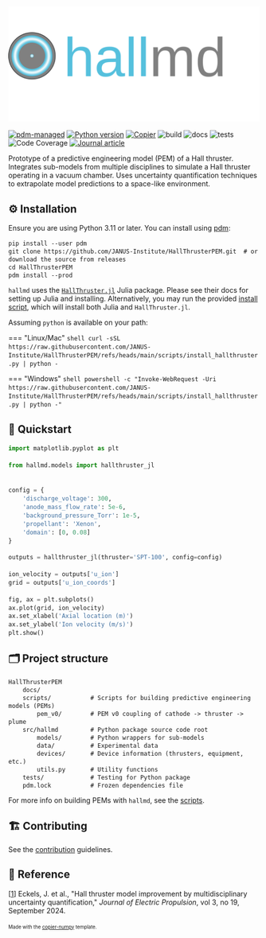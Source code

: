 ![Logo](https://raw.githubusercontent.com/JANUS-Institute/HallThrusterPEM/main/docs/assets/hallmd_logo_text.svg)

[![pdm-managed](https://img.shields.io/badge/pdm-managed-blueviolet)](https://pdm-project.org)
[![Python version](https://img.shields.io/badge/python-3.11+-blue.svg?logo=python&logoColor=cccccc)](https://www.python.org/downloads/)
[![Copier](https://img.shields.io/endpoint?url=https://raw.githubusercontent.com/copier-org/copier/master/img/badge/badge-grayscale-inverted-border-orange.json)](https://github.com/eckelsjd/copier-numpy)
![build](https://img.shields.io/github/actions/workflow/status/JANUS-Institute/HallThrusterPEM/deploy.yml?logo=github)
![docs](https://img.shields.io/github/actions/workflow/status/JANUS-Institute/HallThrusterPEM/docs.yml?logo=materialformkdocs&logoColor=%2523cccccc&label=docs)
![tests](https://img.shields.io/github/actions/workflow/status/JANUS-Institute/HallThrusterPEM/tests.yml?logo=github&logoColor=%2523cccccc&label=tests)
![Code Coverage](https://img.shields.io/badge/coverage-86%25-yellowgreen?logo=codecov)
[![Journal article](https://img.shields.io/badge/DOI-10.1007/s44205--024--00079--w-blue)](https://rdcu.be/dVmim)

Prototype of a predictive engineering model (PEM) of a Hall thruster. Integrates sub-models from multiple disciplines to simulate a Hall thruster operating in a vacuum chamber. Uses uncertainty quantification techniques to extrapolate model predictions to a space-like environment.

## ⚙️ Installation
Ensure you are using Python 3.11 or later. You can install using [pdm](https://github.com/pdm-project/pdm):
```shell
pip install --user pdm
git clone https://github.com/JANUS-Institute/HallThrusterPEM.git  # or download the source from releases
cd HallThrusterPEM
pdm install --prod
```

`hallmd` uses the [`HallThruster.jl`](https://github.com/UM-PEPL/HallThruster.jl) Julia package. Please see their docs for setting up Julia and installing. Alternatively, you may run the provided [install script](https://raw.githubusercontent.com/JANUS-Institute/HallThrusterPEM/refs/heads/main/scripts/install_hallthruster.py), which will install both Julia and `HallThruster.jl`.

Assuming `python` is available on your path:

=== "Linux/Mac"
    ```shell
    curl -sSL https://raw.githubusercontent.com/JANUS-Institute/HallThrusterPEM/refs/heads/main/scripts/install_hallthruster.py | python -
    ```

=== "Windows"
    ```shell
    powershell -c "Invoke-WebRequest -Uri https://raw.githubusercontent.com/JANUS-Institute/HallThrusterPEM/refs/heads/main/scripts/install_hallthruster.py | python -"
    ```

## 📍 Quickstart
```python
import matplotlib.pyplot as plt

from hallmd.models import hallthruster_jl


config = {
    'discharge_voltage': 300,
    'anode_mass_flow_rate': 5e-6,
    'background_pressure_Torr': 1e-5,
    'propellant': 'Xenon',
    'domain': [0, 0.08]
}

outputs = hallthruster_jl(thruster='SPT-100', config=config)

ion_velocity = outputs['u_ion']
grid = outputs['u_ion_coords']

fig, ax = plt.subplots()
ax.plot(grid, ion_velocity)
ax.set_xlabel('Axial location (m)')
ax.set_ylabel('Ion velocity (m/s)')
plt.show()
```

## 🗂️ Project structure
```tree
HallThrusterPEM
    docs/
    scripts/           # Scripts for building predictive engineering models (PEMs)
        pem_v0/        # PEM v0 coupling of cathode -> thruster -> plume
    src/hallmd         # Python package source code root
        models/        # Python wrappers for sub-models
        data/          # Experimental data
        devices/       # Device information (thrusters, equipment, etc.)
        utils.py       # Utility functions
    tests/             # Testing for Python package
    pdm.lock           # Frozen dependencies file
```

For more info on building PEMs with `hallmd`, see the [scripts](https://github.com/JANUS-Institute/HallThrusterPEM/blob/main/scripts).

## 🏗️ Contributing
See the [contribution](https://github.com/JANUS-Institute/HallThrusterPEM/blob/main/CONTRIBUTING.md) guidelines.

## 📖 Reference
[[1](https://rdcu.be/dVmim)] Eckels, J. et al., "Hall thruster model improvement by multidisciplinary uncertainty quantification," _Journal of Electric Propulsion_, vol 3, no 19, September 2024.

<sup><sub>Made with the [copier-numpy](https://github.com/eckelsjd/copier-numpy.git) template.</sub></sup>
